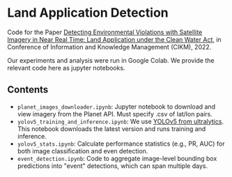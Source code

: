 # Land Application Detection

Code for the Paper [Detecting Environmental Violations with Satellite Imagery in
Near Real Time: Land Application under the Clean Water Act](https://arxiv.org/pdf/2208.08919.pdf), in Conference of Information and Knowledge Management (CIKM), 2022. 


Our experiments and analysis were run in Google Colab. We provide the relevant code here as jupyter notebooks. 

## Contents
  
- `planet_images_downloader.ipynb`: Jupyter notebook to download and view imagery from the Planet API.  Must specify .csv of lat/lon pairs.
- `yolov5_training_and_inference.ipynb`: We use [YOLOv5 from ultralytics](https://github.com/ultralytics/yolov5). This notebook downloads the latest version and runs training and inference. 
- `yolov5_stats.ipynb`: Calculate performance statistics (e.g., PR, AUC) for both image classification and even detection. 
- `event_detection.ipynb`: Code to aggregate image-level bounding box predictions into "event" detections, which can span multiple days. 


